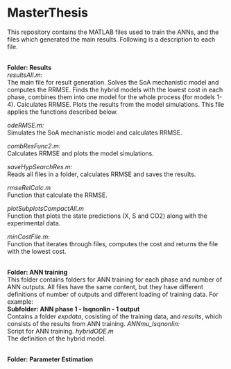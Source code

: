# MasterThesis
This repository contains the MATLAB files used to train the ANNs, and the files which generated the main results. Following is a description to each file.

<br/> **Folder: Results** <br/> 
*resultsAll.m:*<br/> 
The main file for result generation.
Solves the SoA mechanistic model and computes the RRMSE.
Finds the hybrid models with the lowest cost in each phase, combines them into one model for the whole process (for models 1-4). Calculates RRMSE.
Plots the results from the model simulations.
This file applies the functions described below.

*odeRMSE.m:* <br/> 
Simulates the SoA mechanistic model and calculates RRMSE.

*combResFunc2.m:*<br/> 
Calculates RRMSE and plots the model simulations.

*saveHypSearchRes.m:*<br/> 
Reads all files in a folder, calculates RRMSE and saves the results.

*rmseRelCalc.m*<br/> 
Function that calculate the RRMSE.

*plotSubplotsCompactAll.m*<br/> 
Function that plots the state predictions (X, S and CO2) along with the experimental data.

*minCostFile.m:*<br/> 
Function that iterates through files, computes the cost and returns the file with the lowest cost.

<br/> **Folder: ANN training**<br/> 
This folder contains folders for ANN training for each phase and number of ANN outputs. All files have the same content, but they have different definitions of number of outputs and different loading of training data.
For example:
<br/>**Subfolder: ANN phase 1 - lsqnonlin - 1 output**<br/> 
Contains a folder _expdata_, cosisting of the training data, and _results_, which consists of the results from ANN training.
*ANNmu_lsqnonlin:* <br/> Script for ANN training.
*hybridODE.m* <br/> The definition of the hybrid model.

<br/> **Folder: Parameter Estimation**<br/> 


